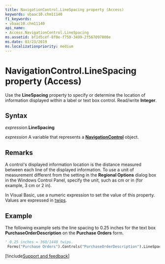 ```yaml
---
title: NavigationControl.LineSpacing property (Access)
keywords: vbaac10.chm11140
f1_keywords:
- vbaac10.chm11140
api_name:
- Access.NavigationControl.LineSpacing
ms.assetid: bf1d5cef-8f0e-f759-3499-2f567097800e
ms.date: 03/23/2019
ms.localizationpriority: medium
---
```



# NavigationControl.LineSpacing property (Access)

Use the **LineSpacing** property to specify or determine the location of information displayed within a label or text box control. Read/write **Integer**.


## Syntax

_expression_.**LineSpacing**

_expression_ A variable that represents a **[NavigationControl](Access.NavigationControl.md)** object.


## Remarks

A control's displayed information location is the distance measured between each line of the displayed information. To use a unit of measurement different from the setting in the **Regional Options** dialog box in the Windows Control Panel, specify the unit, such as cm or in (for example, 3 cm or 2 in).

In Visual Basic, use a numeric expression to set the value of this property. Values are expressed in [twips](../language/glossary/vbe-glossary.md#twip).


## Example

The following example sets the line spacing to 0.25 inches for the text box **PurchaseOrderDescription** on the **Purchase Orders** form.

```vb
' 0.25 inches = 360/1440 twips. 
 Forms("Purchase Orders").Controls("PurchaseOrderDescription").LineSpacing = 360
```



[!include[Support and feedback](~/includes/feedback-boilerplate.md)]